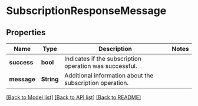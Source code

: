 # SubscriptionResponseMessage

## Properties

Name | Type | Description | Notes
------------ | ------------- | ------------- | -------------
**success** | **bool** | Indicates if the subscription operation was successful. | 
**message** | **String** | Additional information about the subscription operation. | 

[[Back to Model list]](../README.md#documentation-for-models) [[Back to API list]](../README.md#documentation-for-api-endpoints) [[Back to README]](../README.md)


